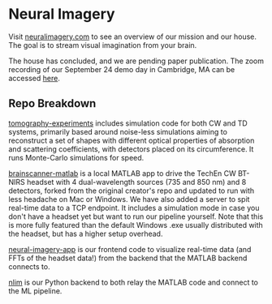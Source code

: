 # Neural Imagery
Visit [neuralimagery.com](https://neuralimagery.com) to see an overview of our mission and our house. The goal is to stream visual imagination from your brain.

The house has concluded, and we are pending paper publication. The zoom recording of our September 24 demo day in Cambridge, MA can be accessed [here](https://harvard.zoom.us/rec/share/Lu1hCwnSOzA3Ms1T4iTq03R5-1q_OFMjEjbjNOoZIRDYvADXaTt75Lo5FnetV28-.JQ90F8r4fbi9JLg1).

## Repo Breakdown

[tomography-experiments](https://github.com/neural-imagery/tomography-experiments) includes simulation code for both CW and TD systems, primarily based around noise-less simulations aiming to reconstruct a set of shapes with different optical properties of absorption and scattering coefficients, with detectors placed on its circumference. It runs Monte-Carlo simulations for speed.

[brainscanner-matlab](https://github.com/neural-imagery/brainscanner-matlab) is a local MATLAB app to drive the TechEn CW BT-NIRS headset with 4 dual-wavelength sources (735 and 850 nm) and 8 detectors, forked from the original creator's repo and updated to run with less headache on Mac or Windows. We have also added a server to spit real-time data to a TCP endpoint. It includes a simulation mode in case you don't have a headset yet but want to run our pipeline yourself. Note that this is more fully featured than the default Windows .exe usually distributed with the headset, but has a higher setup overhead.

[neural-imagery-app](https://github.com/neural-imagery/neural-imagery-app) is our frontend code to visualize real-time data (and FFTs of the headset data!) from the backend that the MATLAB backend connects to.

[nlim](https://github.com/neural-imagery/nlim) is our Python backend to both relay the MATLAB code and connect to the ML pipeline.
